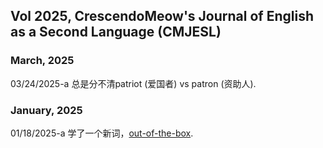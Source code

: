 ## Vol 2025, CrescendoMeow's Journal of English as a Second Language (CMJESL)

### March, 2025

03/24/2025-a 总是分不清patriot (爱国者) vs patron (资助人).

### January, 2025

01/18/2025-a 学了一个新词，[out-of-the-box](https://en.wikipedia.org/wiki/Out_of_the_box_(feature)).
